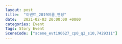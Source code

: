 ```yaml
---
layout: post
title:  "이벤트_2019여름_엔딩"
date:   2021-02-03 20:00:00 +0000
categories: Event
Tags: Story Event
SceneCode: ["scene_evt190627_cp0_q2_s10,7429311"]
---
```

